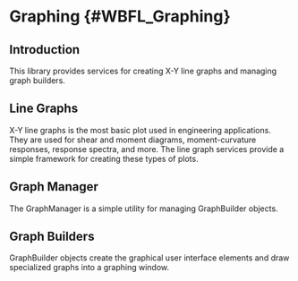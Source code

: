 Graphing {#WBFL_Graphing}
================
Introduction
------------
This library provides services for creating X-Y line graphs and managing graph builders.

Line Graphs
--------------------
X-Y line graphs is the most basic plot used in engineering applications. They are used for shear and moment diagrams, moment-curvature responses, response spectra, and more.
The line graph services provide a simple framework for creating these types of plots.

Graph Manager
---------------
The GraphManager is a simple utility for managing GraphBuilder objects.

Graph Builders
--------------------
GraphBuilder objects create the graphical user interface elements and draw specialized graphs into a graphing window.
 
